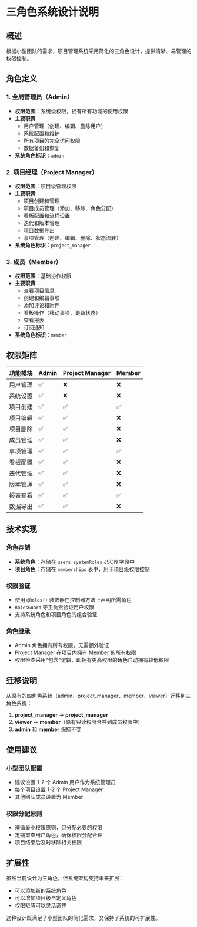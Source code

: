 # 三角色系统设计说明

## 概述

根据小型团队的需求，项目管理系统采用简化的三角色设计，提供清晰、易管理的权限控制。

## 角色定义

### 1. 全局管理员（Admin）
- **权限范围**：系统级权限，拥有所有功能的使用权限
- **主要职责**：
  - 用户管理（创建、编辑、删除用户）
  - 系统配置和维护
  - 所有项目的完全访问权限
  - 数据备份和恢复
- **系统角色标识**：`admin`

### 2. 项目经理（Project Manager）
- **权限范围**：项目级管理权限
- **主要职责**：
  - 项目创建和管理
  - 项目成员管理（添加、移除、角色分配）
  - 看板配置和流程设置
  - 迭代和版本管理
  - 项目数据导出
  - 事项管理（创建、编辑、删除、状态流转）
- **系统角色标识**：`project_manager`

### 3. 成员（Member）
- **权限范围**：基础协作权限
- **主要职责**：
  - 查看项目信息
  - 创建和编辑事项
  - 添加评论和附件
  - 看板操作（移动事项、更新状态）
  - 查看报表
  - 订阅通知
- **系统角色标识**：`member`

## 权限矩阵

| 功能模块 | Admin | Project Manager | Member |
|---------|-------|----------------|--------|
| 用户管理 | ✅ | ❌ | ❌ |
| 系统设置 | ✅ | ❌ | ❌ |
| 项目创建 | ✅ | ✅ | ✅ |
| 项目编辑 | ✅ | ✅ | ❌ |
| 项目删除 | ✅ | ✅ | ❌ |
| 成员管理 | ✅ | ✅ | ❌ |
| 事项管理 | ✅ | ✅ | ✅ |
| 看板配置 | ✅ | ✅ | ❌ |
| 迭代管理 | ✅ | ✅ | ❌ |
| 版本管理 | ✅ | ✅ | ❌ |
| 报表查看 | ✅ | ✅ | ✅ |
| 数据导出 | ✅ | ✅ | ❌ |

## 技术实现

### 角色存储
- **系统角色**：存储在 `users.systemRoles` JSON 字段中
- **项目角色**：存储在 `memberships` 表中，用于项目级权限控制

### 权限验证
- 使用 `@Roles()` 装饰器在控制器方法上声明所需角色
- `RolesGuard` 守卫负责验证用户权限
- 支持系统角色和项目角色的组合验证

### 角色继承
- Admin 角色拥有所有权限，无需额外验证
- Project Manager 在项目内拥有 Member 的所有权限
- 权限检查采用"包含"逻辑，即拥有更高权限的角色自动拥有较低权限

## 迁移说明

从原有的四角色系统（admin、project_manager、member、viewer）迁移到三角色系统：

1. **project_manager** → **project_manager**
2. **viewer** → **member**（原有只读权限合并到成员权限中）
3. **admin** 和 **member** 保持不变

## 使用建议

### 小型团队配置
- 建议设置 1-2 个 Admin 用户作为系统管理员
- 每个项目设置 1-2 个 Project Manager
- 其他团队成员设置为 Member

### 权限分配原则
- 遵循最小权限原则，只分配必要的权限
- 定期审查用户角色，确保权限分配合理
- 项目结束后及时移除相关权限

## 扩展性

虽然当前设计为三角色，但系统架构支持未来扩展：
- 可以添加新的系统角色
- 可以增加项目级自定义角色
- 权限矩阵可以灵活调整

这种设计既满足了小型团队的简化需求，又保持了系统的可扩展性。

